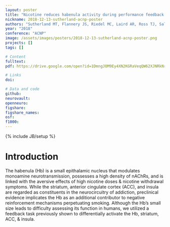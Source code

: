 ```yaml
---
layout: poster
title: "Nicotine reduces habenula activity during performance feedback among abstinent cigarette smokers"
nickname: 2018-12-13-sutherland-acnp-poster
authors: "Sutherland MT, Flannery JS, Riedel MC, Laird AR, Ross TJ, Salmeron BJ, Stein EA"
year: "2018"
conference: "ACNP"
image: /assets/images/posters/2018-12-13-sutherland-acnp-poster.png
projects: []
tags: []

# Content
fulltext:
pdf: https://drive.google.com/open?id=1DmngJOM9Ey4XN2KGRaVeqQW62XJNRkNr

# Links
doi:

# Data and code
github:
neurovault:
openneuro:
figshare:
figshare_names:
osf:
f1000:
---
```

{% include JB/setup %}

# Introduction

The habenula (Hb) is a small epithalamic nucleus that modulates monoamine neurotransmission, possesses a high density of nAChRs, and is linked with the aversive effects of high nicotine doses & nicotine withdrawal symptoms. While the striatum, anterior cingulate cortex (ACC), and insula are regarded as constituents in the neurocircuitry of addiction, preclinical evidence implicates the Hb as an additional contributor to negative reinforcement mechanisms perpetuating smoking. Although the Hb’s small size leads to difficulty assessing its function in humans, we utilized a feedback task previously shown to differentially activate the Hb, striatum, ACC, & insula.
